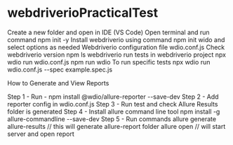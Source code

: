 # webdriverioPracticalTest

 Create a new folder and open in IDE (VS Code)
 Open terminal and run command npm init -y
 Install webdriverio using command npm init wido and select options as needed
 Webdriverio configuration file wdio.conf.js
 Check webdriverio version npm ls webdriverio
 run tests in webdriverio project
 npx wdio run wdio.conf.js
 npm run wdio
 To run specific tests npx wdio run wdio.conf.js --spec example.spec.js

 How to Generate and View Reports

Step 1 - Run - npm install @wdio/allure-reporter --save-dev
Step 2 - Add reporter config in wdio.conf.js
Step 3 - Run test and check Allure Results folder is generated
Step 4 - Install allure command line tool  npm install -g allure-commandline --save-dev
Step 5 - Run commands
 allure generate allure-results // this will generate allure-report folder
 allure open     // will start server and open report
